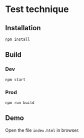 # Test technique

## Installation

`npm install`

## Build

### Dev
`npm start`

### Prod
`npm run build`

## Demo
Open the file `index.html` in browser.
